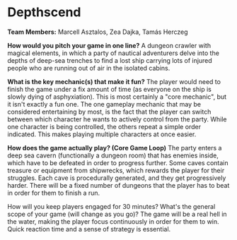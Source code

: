 # Depthscend

**Team Members:** Marcell Asztalos, Zea Dajka, Tamás Herczeg

**How would you pitch your game in one line?**
A  dungeon crawler with magical elements, in which a party of nautical adventurers delve into the depths of deep-sea trenches to find a lost ship carrying lots of injured people who are running out of air in the isolated cabins.

**What is the key mechanic(s) that make it fun?**
The player would need to finish the game under a fix amount of time (as everyone on the ship is slowly dying of asphyxiation). This is most certainly a "core mechanic", but it isn't exactly a fun one. The one gameplay mechanic that may be considered entertaining by most, is the fact that the player can switch between which character he wants to actively control from the party. While one character is being controlled, the others repeat a simple order indicated. This makes playing multiple characters at once easier.


**How does the game actually play? (Core Game Loop)**
The party enters a deep sea cavern (functionally a dungeon room) that has enemies inside, which have to be defeated in order to progress further. Some caves contain treasure or equipment from shipwrecks, which rewards the player for their struggles. Each cave is procedurally generated, and they get progressively harder. There will be a fixed number of dungeons that the player has to beat in order for them to finish a run.

How will you keep players engaged for 30 minutes? What's the general scope of your game (will change as you go)?
The game will be a real hell in the water, making the player focus continuously in order for them to win. Quick reaction time and a sense of strategy is essential.
